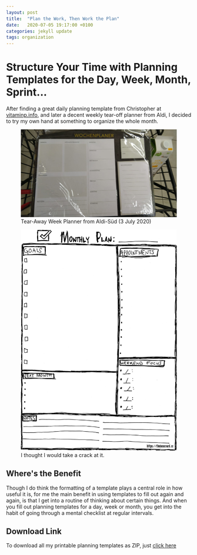 ```yaml
---
layout: post
title:  "Plan the Work, Then Work the Plan"
date:   2020-07-05 19:17:00 +0100
categories: jekyll update
tags: organization
---
```

# Structure Your Time with Planning Templates for the Day, Week, Month, Sprint...
After finding a great daily planning template from Christopher at [vitaminp.info](https://vitaminp.info/mein-kreativer-tagesplaner-fuer-einen-produktiven-tag/), and later a decent weekly tear-off planner from Aldi, I decided to try my own hand at something to organize the whole month.
<figure>
<img src="/assets/images/wochenPlanerAldi.jpg">
<figcaption>Tear-Away Week Planner from Aldi-Süd (3 July 2020)</figcaption>
</figure>
<figure>
<a href="https://github.com/BrianInGermany/productivity_templates/archive/master.zip">
<img src="/assets/images/monthlyPlannerJunkyard.jpg">
</a>
<figcaption>I thought I would take a crack at it.</figcaption>
</figure>

## Where's the Benefit
Though I do think the formatting of a template plays a central role in how useful it is, for me the main benefit in using templates to fill out again and again, is that I get into a routine of thinking about certain things. And when you fill out planning templates for a day, week or month, you get into the habit of going through a mental checklist at regular intervals.

## Download Link
To download all my printable planning templates as ZIP, just [click here](https://github.com/BrianInGermany/productivity_templates/archive/master.zip)